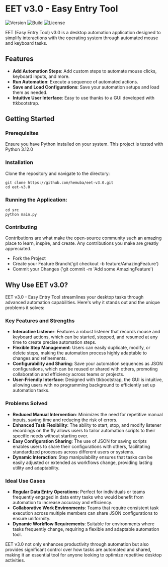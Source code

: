 # EET v3.0 - Easy Entry Tool

![Version](https://img.shields.io/badge/version-3.0-blue)
![Build](https://img.shields.io/badge/build-passing-brightgreen)
![License](https://img.shields.io/badge/license-MIT-green)

EET (Easy Entry Tool) v3.0 is a desktop automation application designed to simplify interactions with the operating system through automated mouse and keyboard tasks.

## Features

- **Add Automation Steps**: Add custom steps to automate mouse clicks, keyboard inputs, and more.
- **Run Automation**: Execute a sequence of automated actions.
- **Save and Load Configurations**: Save your automation setups and load them as needed.
- **Intuitive User Interface**: Easy to use thanks to a GUI developed with ttkbootstrap.

## Getting Started

### Prerequisites

Ensure you have Python installed on your system. This project is tested with Python 3.12.0

### Installation

Clone the repository and navigate to the directory:
```
git clone https://github.com/hemuba/eet-v3.0.git
cd eet-v3.0
```
### Running the Application:

```
cd src
python main.py
```

### Contributing
Contributions are what make the open-source community such an amazing place to learn, inspire, and create. Any contributions you make are greatly appreciated.

- Fork the Project
- Create your Feature Branch('git checkout -b feature/AmazingFeature')
- Commit your Changes ('git commit -m 'Add some AmazingFeature')

## Why Use EET v3.0?

EET v3.0 - Easy Entry Tool streamlines your desktop tasks through advanced automation capabilities. Here's why it stands out and the unique problems it solves:

### Key Features and Strengths

- **Interactive Listener**: Features a robust listener that records mouse and keyboard actions, which can be started, stopped, and resumed at any time to create precise automation steps.
- **Flexible Step Management**: Users can easily duplicate, modify, or delete steps, making the automation process highly adaptable to changes and refinements.
- **Configurability and Sharing**: Save your automation sequences as JSON configurations, which can be reused or shared with others, promoting collaboration and efficiency across teams or projects.
- **User-Friendly Interface**: Designed with ttkbootstrap, the GUI is intuitive, allowing users with no programming background to efficiently set up automation tasks.

### Problems Solved

- **Reduced Manual Intervention**: Minimizes the need for repetitive manual inputs, saving time and reducing the risk of errors.
- **Enhanced Task Flexibility**: The ability to start, stop, and modify listener recordings on the fly allows users to tailor automation scripts to their specific needs without starting over.
- **Easy Configuration Sharing**: The use of JSON for saving scripts enables users to share their configurations with others, facilitating standardized processes across different users or systems.
- **Dynamic Interaction**: Step manipulability ensures that tasks can be easily adjusted or extended as workflows change, providing lasting utility and adaptability.

### Ideal Use Cases

- **Regular Data Entry Operations**: Perfect for individuals or teams frequently engaged in data entry tasks who would benefit from automation to increase accuracy and efficiency.
- **Collaborative Work Environments**: Teams that require consistent task execution across multiple members can share JSON configurations to ensure uniformity.
- **Dynamic Workflow Requirements**: Suitable for environments where tasks frequently change, requiring a flexible and adaptable automation tool.

EET v3.0 not only enhances productivity through automation but also provides significant control over how tasks are automated and shared, making it an essential tool for anyone looking to optimize repetitive desktop activities.




